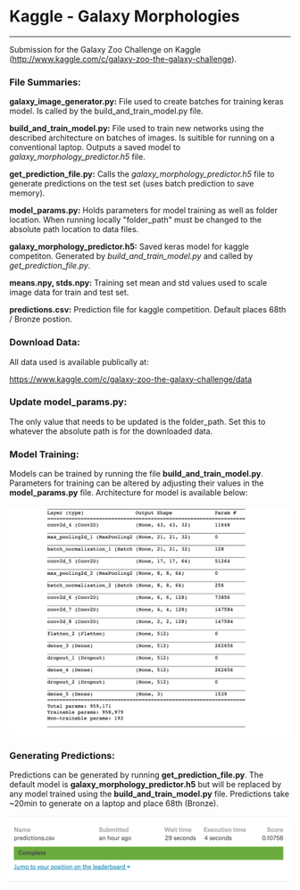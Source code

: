 # Kaggle - Galaxy Morphologies
---
Submission for the Galaxy Zoo Challenge on Kaggle (http://www.kaggle.com/c/galaxy-zoo-the-galaxy-challenge).

### File Summaries:

**galaxy_image_generator.py:** File used to create batches for training keras model. Is called by the build_and_train_model.py file.

**build_and_train_model.py:** File used to train new networks using the described architecture on batches of images. Is suitible for running on a conventional laptop. Outputs a saved model to *galaxy_morphology_predictor.h5* file.

**get_prediction_file.py:** Calls the *galaxy_morphology_predictor.h5* file to generate predictions on the test set (uses batch prediction to save memory).

**model_params.py:** Holds parameters for model training as well as folder location. When running locally "folder_path" must be changed to the absolute path location to data files.

**galaxy_morphology_predictor.h5:** Saved keras model for kaggle competiton. Generated by *build_and_train_model.py* and called by *get_prediction_file.py*.

**means.npy, stds.npy:** Training set mean and std values used to scale image data for train and test set.

**predictions.csv:** Prediction file for kaggle competition. Default places 68th / Bronze postion.

### Download Data:

All data used is available publically at:

https://www.kaggle.com/c/galaxy-zoo-the-galaxy-challenge/data

### Update model_params.py:

The only value that needs to be updated is the folder_path. Set this to whatever the absolute path is for the downloaded data.

### Model Training:

Models can be trained by running the file **build_and_train_model.py**. Parameters for training can be altered by adjusting their values in the **model_params.py** file. Architecture for model is available below:

![](images/cnn_model_summary.png)


### Generating Predictions:

Predictions can be generated by running **get_prediction_file.py**. The default model is **galaxy_morphology_predictor.h5** but will be replaced by any model trained using the **build_and_train_model.py** file. Predictions take ~20min to generate on a laptop and place 68th (Bronze).

![](images/kaggle_score.png)

